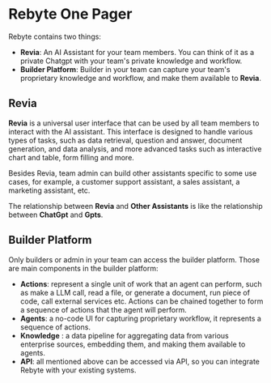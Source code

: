 # Rebyte One Pager

Rebyte contains two things:
* **Revia**: An AI Assistant for your team members. You can think of it as a private Chatgpt with your team's private knowledge and workflow.
* **Builder Platform**: Builder in your team can capture your team's proprietary knowledge and workflow, and make them available to **Revia**.

## Revia
**Revia** is a universal user interface that can be used by all team members to interact with the AI assistant. This interface is designed to handle various types of tasks, such as data retrieval, question and answer, document generation, and data analysis, and more advanced tasks such as interactive chart and table, form filling and more.

Besides Revia, team admin can build other assistants specific to some use cases, for example, a customer support assistant, a sales assistant, a marketing assistant, etc.

The relationship between **Revia** and **Other Assistants** is like the relationship between **ChatGpt** and **Gpts**.

## Builder Platform
Only builders or admin in your team can access the builder platform. Those are main components in the builder platform:
* **Actions**: represent a single unit of work that an agent can perform, such as make a LLM call, read a file, or generate a document, run piece of code, call external services etc. Actions can be chained together to form a sequence of actions that the agent will perform.
* **Agents**: a no-code UI for capturing proprietary workflow, it represents a sequence of actions.
* **Knowledge** : a data pipeline for aggregating data from various enterprise sources, embedding them, and making them available to agents.
* **API**: all mentioned above can be accessed via API, so you can integrate Rebyte with your existing systems.
